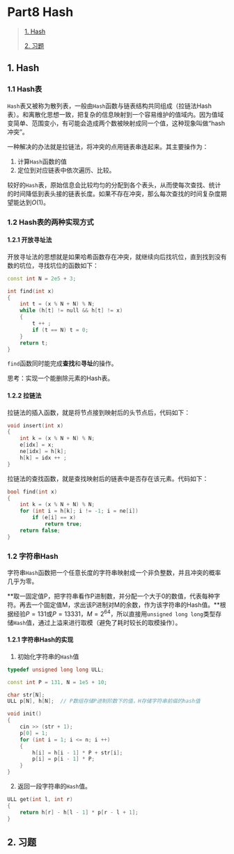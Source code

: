 # Part8 Hash

>[1. Hash](#1)
>
>[2. 习题](#2)

<h2 id = "1">1. Hash</h2>

### 1.1 Hash表

`Hash`表又被称为散列表，一般由`Hash`函数与链表结构共同组成（拉链法Hash表）。和离散化思想一致，把复杂的信息映射到一个容易维护的值域内。因为值域变简单、范围变小，有可能会造成两个数被映射成同一个值，这种现象叫做“hash冲突”。

一种解决的办法就是拉链法，将冲突的点用链表串连起来。其主要操作为：

1. 计算`Hash`函数的值
2. 定位到对应链表中依次遍历、比较。

较好的`Hash`表，原始信息会比较均匀的分配到各个表头，从而使每次查找、统计的时间降低到表头接的链表长度。如果不存在冲突，那么每次查找的时间复杂度期望能达到$O(1)$。

### 1.2 Hash表的两种实现方式

#### 1.2.1 开放寻址法

开放寻址法的思想就是如果哈希函数存在冲突，就继续向后找坑位，直到找到没有数的坑位，寻找坑位的函数如下：

```c++
const int N = 2e5 + 3;

int find(int x)
{
    int t = (x % N + N) % N;
    while (h[t] != null && h[t] != x)
    {
        t ++ ;
        if (t == N) t = 0;
    }
    return t;
}
```

`find`函数同时能完成**查找**和**寻址**的操作。

思考：实现一个能删除元素的Hash表。

#### 1.2.2 拉链法

拉链法的插入函数，就是将节点接到映射后的头节点后，代码如下：

```c++
void insert(int x)
{
    int k = (x % N + N) % N;
    e[idx] = x;
    ne[idx] = h[k];
    h[k] = idx ++ ;
}
```

拉链法的查找函数，就是查找映射后的链表中是否存在该元素。代码如下：

```c++
bool find(int x)
{
    int k = (x % N + N) % N;
    for (int i = h[k]; i != -1; i = ne[i])
        if (e[i] == x)
            return true;
    return false;
}
```

### 1.2 字符串Hash

字符串`Hash`函数把一个任意长度的字符串映射成一个非负整数，并且冲突的概率几乎为零。

**取一固定值P，把字符串看作P进制数，并分配一个大于0的数值，代表每种字符。再去一个固定值M，求出该P进制对M的余数，作为该字符串的Hash值。**根据经验$P=131$或$P=13331$，$M=2^{64}$，所以直接用`unsigned long long`类型存储`Hash`值，通过上溢来进行取模（避免了耗时较长的取模操作）。

#### 1.2.1 字符串Hash的实现

1. 初始化字符串的`Hash`值

```c++
typedef unsigned long long ULL;

const int P = 131, N = 1e5 + 10;

char str[N];
ULL p[N], h[N];  // P数组存储P进制阶数下的值，H存储字符串前缀的hash值

void init()
{
    cin >> (str + 1);
    p[0] = 1;
    for (int i = 1; i <= n; i ++)
    {
        h[i] = h[i - 1] * P + str[i];
        p[i] = p[i - 1] * P;
    }
}
```

2. 返回一段字符串的`Hash`值。

```c++
ULL get(int l, int r)
{
    return h[r] - h[l - 1] * p[r - l + 1]; 
}
```

<h2 id = "2">2. 习题</h2>

